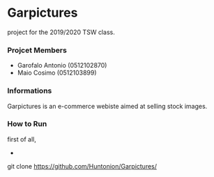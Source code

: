 # Garpictures

project for the 2019/2020 TSW class.


### Projcet Members
 
* Garofalo Antonio (0512102870)
* Maio Cosimo (0512103899)

### Informations

Garpictures is an e-commerce webiste aimed at selling stock images.

### How to Run

first of all,
* ```
git clone https://github.com/Huntonion/Garpictures/
```
